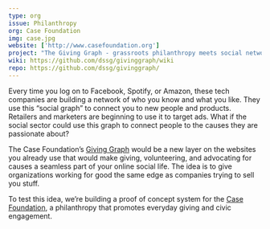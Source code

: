 ```yaml
---
type: org
issue: Philanthropy
org: Case Foundation
img: case.jpg
website: ['http://www.casefoundation.org']
project: "The Giving Graph - grassroots philanthropy meets social networks"
wiki: https://github.com/dssg/givinggraph/wiki
repo: https://github.com/dssg/givinggraph/
---
```

Every time you log on to Facebook, Spotify, or Amazon, these tech companies are building a network of who you know and what you like. They use this “social graph” to connect you to new people and products. Retailers and marketers are beginning to use it to target ads. What if the social sector could use this graph to connect people to the causes they are passionate about?
 
The Case Foundation’s [Giving Graph](http://thegivinggraph.org/) would be a new layer on the websites you already use that would make giving, volunteering, and advocating for causes a seamless part of your online social life. The idea is to give organizations working for good the same edge as companies trying to sell you stuff. 

To test this idea, we’re building a proof of concept system for the [Case Foundation](http://www.casefoundation.org), a philanthropy that promotes everyday giving and civic engagement.